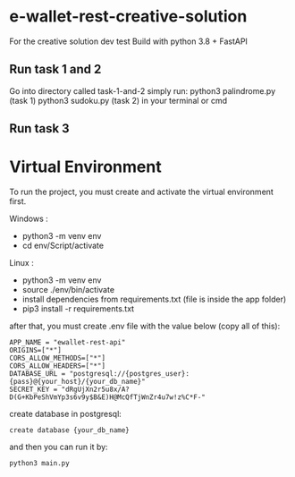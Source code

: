 # e-wallet-rest-creative-solution
For the creative solution dev test
Build with python 3.8 + FastAPI

Run task 1 and 2
------------------
Go into directory called task-1-and-2
simply run:
python3 palindrome.py (task 1)
python3 sudoku.py (task 2)
in your terminal or cmd


Run task 3
------------------

Virtual Environment
====================
To run the project, you must create and activate the virtual environment first.

Windows : 
- python3 -m venv env
- cd env/Script/activate

Linux : 
- python3 -m venv env
- source ./env/bin/activate
- install dependencies from requirements.txt (file is inside the app folder)
- pip3 install -r requirements.txt

after that, you must create .env file with the value below (copy all of this):
```
APP_NAME = "ewallet-rest-api"
ORIGINS=["*"]
CORS_ALLOW_METHODS=["*"]
CORS_ALLOW_HEADERS=["*"]
DATABASE_URL = "postgresql://{postgres_user}:{pass}@{your_host}/{your_db_name}"
SECRET_KEY = "dRgUjXn2r5u8x/A?D(G+KbPeShVmYp3s6v9y$B&E)H@McQfTjWnZr4u7w!z%C*F-"
```

create database in postgresql:
```
create database {your_db_name}
```

and then you can run it by:
```
python3 main.py
```
